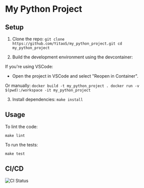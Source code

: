 # My Python Project

## Setup

1. Clone the repo:
`git clone https://github.com/YitaoS/my_python_project.git cd my_python_project`

2. Build the development environment using the devcontainer:

If you're using VSCode:
- Open the project in VSCode and select "Reopen in Container".

Or manually:
`docker build -t my_python_project . docker run -v $(pwd):/workspace -it my_python_project`

3. Install dependencies:
`make install`


## Usage

To lint the code:

`make lint`

To run the tests:

`make test`


## CI/CD

![CI Status](https://github.com/YitaoS/ids706_mini_project/actions/workflows/ci.yml/badge.svg)
